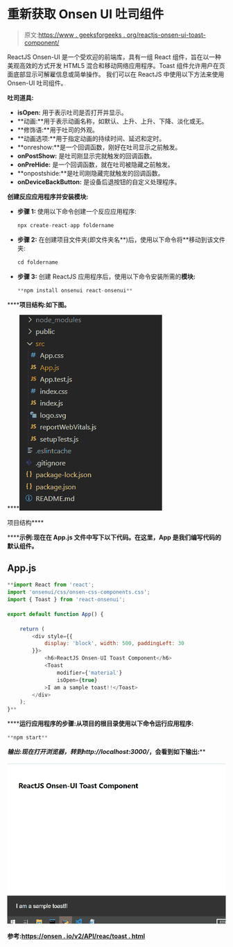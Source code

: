 # 重新获取 Onsen UI 吐司组件

> 原文:[https://www . geeksforgeeks . org/reactjs-onsen-ui-toast-component/](https://www.geeksforgeeks.org/reactjs-onsen-ui-toast-component/)

ReactJS Onsen-UI 是一个受欢迎的前端库，具有一组 React 组件，旨在以一种美观高效的方式开发 HTML5 混合和移动网络应用程序。Toast 组件允许用户在页面底部显示可解雇信息或简单操作。  我们可以在 ReactJS 中使用以下方法来使用 Onsen-UI 吐司组件。

**吐司道具:**

*   **isOpen:** 用于表示吐司是否打开并显示。
*   **动画:**用于表示动画名称，如默认、上升、上升、下降、淡化或无。
*   **修饰语:**用于吐司的外观。
*   **动画选项:**用于指定动画的持续时间、延迟和定时。
*   **onreshow:**是一个回调函数，刚好在吐司显示之前触发。
*   **onPostShow:** 是吐司刚显示完就触发的回调函数。
*   **onPreHide:** 是一个回调函数，就在吐司被隐藏之前触发。
*   **onpostshide:**是吐司刚隐藏完就触发的回调函数。
*   **onDeviceBackButton:** 是设备后退按钮的自定义处理程序。

**创建反应应用程序并安装模块:**

*   **步骤 1:** 使用以下命令创建一个反应应用程序:

    ```jsx
    npx create-react-app foldername
    ```

*   **步骤 2:** 在创建项目文件夹(即文件夹名**)后，使用以下命令将**移动到该文件夹:

    ```jsx
    cd foldername
    ```

*   **步骤 3:** 创建 ReactJS 应用程序后，使用以下命令安装所需的****模块:****

    ```jsx
    **npm install onsenui react-onsenui** 
    ```

******项目结构:**如下图。****

****![](img/f04ae0d8b722a9fff0bd9bd138b29c23.png)

项目结构**** 

******示例:**现在在 **App.js** 文件中写下以下代码。在这里，App 是我们编写代码的默认组件。****

## ****App.js****

```jsx
**import React from 'react';
import 'onsenui/css/onsen-css-components.css';
import { Toast } from 'react-onsenui';

export default function App() {

    return (
        <div style={{
            display: 'block', width: 500, paddingLeft: 30
        }}>
            <h6>ReactJS Onsen-UI Toast Component</h6>
            <Toast
                modifier={'material'}
                isOpen={true}
            >I am a sample toast!!</Toast>
        </div>
    );
}**
```

******运行应用程序的步骤:**从项目的根目录使用以下命令运行应用程序:****

```jsx
**npm start**
```

******输出:**现在打开浏览器，转到***http://localhost:3000/***，会看到如下输出:****

****![](img/1d6422d22e2e879d4a520ecb715303d0.png)****

******参考:**[https://onsen . io/v2/API/reac/toast . html](https://onsen.io/v2/api/react/Toast.html)****